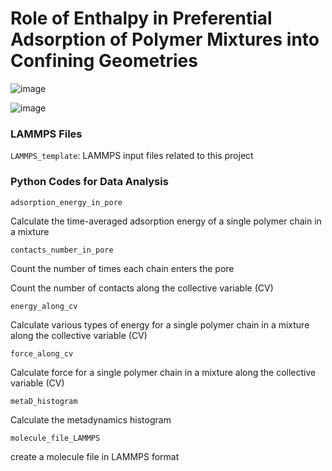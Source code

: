 # Role of Enthalpy in Preferential Adsorption of Polymer Mixtures into Confining Geometries

![image](https://github.com/user-attachments/assets/4c319ab2-261b-45ba-8d6d-1fa7536e3979)

![image](https://github.com/user-attachments/assets/2ddb30f7-507f-435d-baef-9889f9889b35)

### LAMMPS Files
`LAMMPS_template`: LAMMPS input files related to this project

### Python Codes for Data Analysis

`adsorption_energy_in_pore`

Calculate the time-averaged adsorption energy of a single polymer chain in a mixture

`contacts_number_in_pore`

Count the number of times each chain enters the pore

Count the number of contacts along the collective variable (CV)

`energy_along_cv`

Calculate various types of energy for a single polymer chain in a mixture along the collective variable (CV)

`force_along_cv`

Calculate force for a single polymer chain in a mixture along the collective variable (CV)

`metaD_histogram`

Calculate the metadynamics histogram

`molecule_file_LAMMPS`

create a molecule file in LAMMPS format
